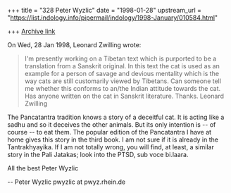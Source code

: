 +++
title = "328 Peter Wyzlic"
date = "1998-01-28"
upstream_url = "https://list.indology.info/pipermail/indology/1998-January/010584.html"

+++
[Archive link](https://list.indology.info/pipermail/indology/1998-January/010584.html)

On Wed, 28 Jan 1998, Leonard Zwilling wrote:

> I'm presently working on a Tibetan text which is purported to be a
> translation from a Sanskrit original.  In this text the cat is used
> as an example for a person of savage and devious mentality which is
> the way cats are still customarily viewed by Tibetans.  Can someone
> tell me whether this conforms to an/the Indian attitude towards the
> cat.  Has anyone written on the cat in Sanskrit literature.  Thanks.
>  Leonard Zwilling

The Pancatantra tradition knows a story of a deceitful cat. It is
acting like a sadhu and so it deceives the other animals. But its
only intention is -- of course -- to eat them. The popular
edition of the Pancatantra I have at home gives this story in the
third book. I am not sure if it is already in the Tantrakhyayika.
If I am not totally wrong, you will find, at least, a similar
story in the Pali Jatakas; look into the PTSD, sub voce bi.laara.

All the best
Peter Wyzlic

--
Peter Wyzlic                                    pwyzlic at pwyz.rhein.de



